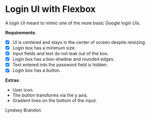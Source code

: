 # Login UI with Flexbox

A login UI meant to mimic one of the more basic Google login UIs.

**Requirements**:
- [x] UI is centered and stays in the center of screen despite reisizing.
- [x] Login box has a minimum size.
- [x] Input fields and text do not leak out of the box.
- [x] Login box has a box-shadow and rounded edges.
- [x] Text entered into the password field is hidden.
- [x] Login box has a button.

**Extras**:
- User icon.
- The button transforms via the y axis.
- Gradient lines on the bottom of the input.

Lyndsey Brandon